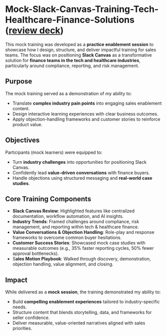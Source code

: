 # Mock-Slack-Canvas-Training-Tech-Healthcare-Finance-Solutions ([review deck](https://github.com/camparham/Mock-Slack-Canvas-Training-Tech-Healthcare-Finance-Solutions/blob/main/README.md))

This mock training was developed as a **practice enablement session** to showcase how I design, structure, and deliver impactful training for sales teams. The focus was on positioning **Slack Canvas** as a transformative solution for **finance teams in the tech and healthcare industries**, particularly around compliance, reporting, and risk management.

## Purpose
The mock training served as a demonstration of my ability to:
* Translate **complex industry pain points** into engaging sales enablement content.
* Design interactive learning experiences with clear business outcomes.
* Apply objection-handling frameworks and customer stories to reinforce product value.

## Objectives
Participants (mock learners) were equipped to:

* Turn **industry challenges** into opportunities for positioning Slack Canvas.
* Confidently lead **value-driven conversations** with finance buyers.
* Handle objections using structured messaging and **real-world case studies**.

## Core Training Components
* **Slack Canvas Review**: Highlighted features like centralized documentation, workflow automation, and AI insights.
* **Industry Trends**: Framed challenges around compliance, risk management, and reporting within tech & healthcare finance.
* **Value Conversations & Objection Handling**: Role-play and response frameworks to overcome common buyer hesitations.
* **Customer Success Stories**: Showcased mock case studies with measurable outcomes (e.g., 35% faster reporting cycles, 50% fewer approval bottlenecks).
* S**ales Motion Playbook**: Walked through discovery, demonstration, objection handling, value alignment, and closing.

## Impact
While delivered as a **mock session**, the training demonstrated my ability to:
* Build **compelling enablement experiences** tailored to industry-specific needs.
* Structure content that blends storytelling, data, and frameworks for seller confidence.
* Deliver measurable, value-oriented narratives aligned with sales priorities.


